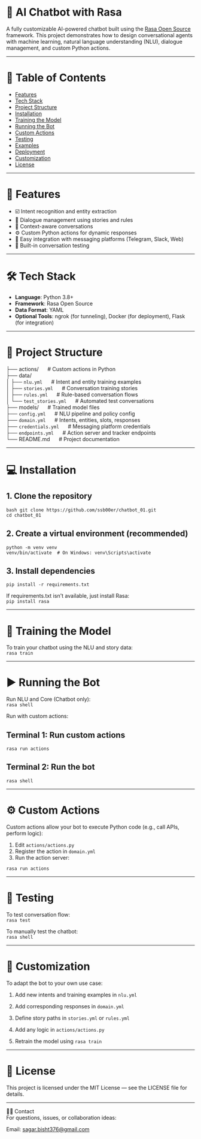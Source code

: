 # 🤖 AI Chatbot with Rasa

A fully customizable AI-powered chatbot built using the [Rasa Open Source](https://rasa.com/) framework. 
This project demonstrates how to design conversational agents with machine learning, natural language understanding (NLU), dialogue management, and custom Python actions.
  
---
  
# 📌 Table of Contents

- [Features](#features)
- [Tech Stack](#tech-stack)
- [Project Structure](#project-structure)
- [Installation](#installation)
- [Training the Model](#training-the-model)
- [Running the Bot](#running-the-bot)
- [Custom Actions](#custom-actions)
- [Testing](#testing)
- [Examples](#examples)
- [Deployment](#deployment)
- [Customization](#customization)
- [License](#license)

---

# 🚀 Features

- ☑️ Intent recognition and entity extraction
- 🧠 Dialogue management using stories and rules
- 🔁 Context-aware conversations
- ⚙️ Custom Python actions for dynamic responses
- 💬 Easy integration with messaging platforms (Telegram, Slack, Web)
- 🧪 Built-in conversation testing

---

# 🛠️ Tech Stack

- **Language**: Python 3.8+
- **Framework**: Rasa Open Source
- **Data Format**: YAML
- **Optional Tools**: ngrok (for tunneling), Docker (for deployment), Flask (for integration)

---


# 📁 Project Structure

├── actions/        &nbsp;&nbsp;&nbsp;&nbsp;    # Custom actions in Python  
├── data/  
│   ├── ```nlu.yml```    &nbsp;&nbsp;&nbsp;&nbsp;         # Intent and entity training examples  
│   ├── ```stories.yml```    &nbsp;&nbsp;&nbsp;&nbsp;     # Conversation training stories  
│   ├── ```rules.yml```         &nbsp;&nbsp;&nbsp;&nbsp;  # Rule-based conversation flows  
│   └── ```test_stories.yml```  &nbsp;&nbsp;&nbsp;&nbsp;  # Automated test conversations  
├── models/           &nbsp;&nbsp;&nbsp;&nbsp;      # Trained model files  
├── ```config.yml```      &nbsp;&nbsp;&nbsp;&nbsp;        # NLU pipeline and policy config  
├── ```domain.yml```        &nbsp;&nbsp;&nbsp;&nbsp;      # Intents, entities, slots, responses  
├── ```credentials.yml```    &nbsp;&nbsp;&nbsp;&nbsp;     # Messaging platform credentials  
├── ```endpoints.yml```      &nbsp;&nbsp;&nbsp;&nbsp;     # Action server and tracker endpoints  
└── README.md         &nbsp;&nbsp;&nbsp;&nbsp;      # Project documentation    

---

# 💻 Installation


## 1. Clone the repository  
  
```bash git clone https://github.com/ssb00er/chatbot_01.git```  
```cd chatbot_01```

## 2. Create a virtual environment (recommended)  
  
```python -m venv venv```  
```venv/bin/activate  # On Windows: venv\Scripts\activate```  
  
## 3. Install dependencies  
  
```pip install -r requirements.txt```  
  
If requirements.txt isn't available, just install Rasa:  
```pip install rasa```  
  
---
  
# 🧠 Training the Model  
  
To train your chatbot using the NLU and story data:  
```rasa train```  
  
---  
  
# ▶️ Running the Bot  
  
Run NLU and Core (Chatbot only):  
```rasa shell```  
  
Run with custom actions:  
## Terminal 1: Run custom actions  
```rasa run actions```  
  
## Terminal 2: Run the bot  
```rasa shell```  
  
---  
  
# ⚙️ Custom Actions  
  
Custom actions allow your bot to execute Python code (e.g., call APIs, perform logic):  
1. Edit ```actions/actions.py```  
2. Register the action in ```domain.yml```  
3. Run the action server:  
  
```rasa run actions```  
  
---  
  
  
# 🧪 Testing  

To test conversation flow:  
```rasa test```  
  
To manually test the chatbot:  
```rasa shell```  
  
---  
  
# 🔧 Customization  

To adapt the bot to your own use case:  

1. Add new intents and training examples in ```nlu.yml```  
  
2. Add corresponding responses in ```domain.yml```  
  
3. Define story paths in ```stories.yml``` or ```rules.yml```  
  
4. Add any logic in ```actions/actions.py```  
  
5. Retrain the model using ```rasa train```  
  
---  
  
# 📄 License  
This project is licensed under the MIT License — see the LICENSE file for details.  
  
---  
  
🙋‍♀️ Contact  
For questions, issues, or collaboration ideas:  
  
Email: sagar.bisht376@gmail.com  

